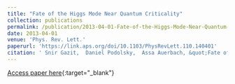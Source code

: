 ```yaml
---
title: "Fate of the Higgs Mode Near Quantum Criticality"
collection: publications
permalink: /publication/2013-04-01-Fate-of-the-Higgs-Mode-Near-Quantum-Criticality
date: 2013-04-01
venue: 'Phys. Rev. Lett.'
paperurl: 'https://link.aps.org/doi/10.1103/PhysRevLett.110.140401'
citation: ' Snir Gazit,  Daniel Podolsky,  Assa Auerbach, &quot;Fate of the Higgs Mode Near Quantum Criticality.&quot; Phys. Rev. Lett., 2013.'
---
```

[Access paper here](https://link.aps.org/doi/10.1103/PhysRevLett.110.140401){:target="_blank"}
